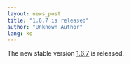 ```yaml
---
layout: news_post
title: "1.6.7 is released"
author: "Unknown Author"
lang: ko
---
```


The new stable version [1.6.7][1] is released.



[1]: https://cache.ruby-lang.org/pub/ruby/ruby-1.6.7.tar.gz
